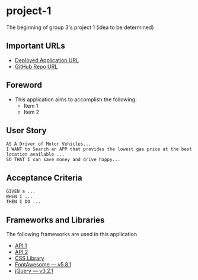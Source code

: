 # project-1

The beginning of group 3's project 1 (idea to be determined)

## Important URLs

- [Deployed Application URL](https://candracodes.github.io/project-1/)
- [GitHub Repo URL](#)

## Foreword

- This application aims to accomplish the following:
  - Item 1
  - Item 2

## User Story

```
AS A Driver of Motor Vehicles...
I WANT to Search an APP that provides the lowest gas price at the best location available ...
SO THAT I can save money and drive happy...
```

## Acceptance Criteria

```
GIVEN a ...
WHEN I ...
THEN I DO ...
```

## Frameworks and Libraries

The following frameworks are used in this application

- [API 1](#)
- [API 2](#)
- [CSS Library](#)
- [FontAwesome — v5.8.1](https://fontawesome.com/v5.15/how-to-use/on-the-web/referencing-icons/basic-use)
- [jQuery — v3.2.1](https://api.jquery.com/)
